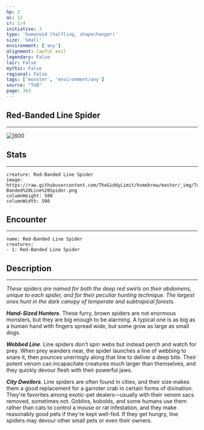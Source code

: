 ```yaml
---
hp: 2
ac: 12
cr: 1/4
initiative: 3
type: 'humanoid (halfling, shapechanger)'    
size: 'Small'
environment: ['any']
alignment: lawful evil
legendary: False
lair: False
mythic: False
regional: False
tags: ['monster', 'environment/any']
source: "ToB"
page: 363
---
```


## Red-Banded Line Spider
---

![|600](https://raw.githubusercontent.com/TheGiddyLimit/homebrew/master/_img/ToB/Red-Banded%20Line%20Spider.webp)

## Stats
---

```statblock
creature: Red-Banded Line Spider
image: https://raw.githubusercontent.com/TheGiddyLimit/homebrew/master/_img/ToB/token/Red-Banded%20Line%20Spider.png
columnHeight: 500
columnWidth: 500
```

## Encounter
---

```encounter-table
name: Red-Banded Line Spider
creatures:
- 1: Red-Banded Line Spider
```

## Description
---
_These spiders are named for both the deep red swirls on their abdomens, unique to each spider, and for their peculiar hunting technique. The largest ones hunt in the dark canopy of temperate and subtropical forests._

**_Hand-Sized Hunters_**. These furry, brown spiders are not enormous monsters, but they are big enough to be alarming. A typical one is as big as a human hand with fingers spread wide, but some grow as large as small dogs.

**_Webbed Line_**. Line spiders don't spin webs but instead perch and watch for prey. When prey wanders near, the spider launches a line of webbing to snare it, then pounces unerringly along that line to deliver a deep bite. Their potent venom can incapacitate creatures much larger than themselves, and they quickly devour flesh with their powerful jaws.

**_City Dwellers_**. Line spiders are often found in cities, and their size makes them a good replacement for a garroter crab in certain forms of divination. They're favorites among exotic-pet dealers—usually with their venom sacs removed, sometimes not. Goblins, kobolds, and some humans use them rather than cats to control a mouse or rat infestation, and they make reasonably good pets if they're kept well-fed. If they get hungry, line spiders may devour other small pets or even their owners.






